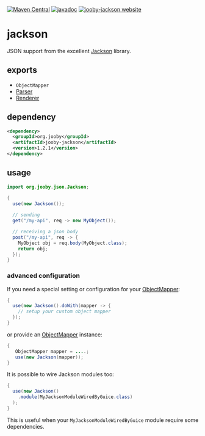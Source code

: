 [![Maven Central](https://maven-badges.herokuapp.com/maven-central/org.jooby/jooby-jackson/badge.svg)](https://maven-badges.herokuapp.com/maven-central/org.jooby/jooby-jackson)
[![javadoc](https://javadoc.io/badge/org.jooby/jooby-jackson.svg)](https://javadoc.io/doc/org.jooby/jooby-jackson/1.2.1)
[![jooby-jackson website](https://img.shields.io/badge/jooby-jackson-brightgreen.svg)](http://jooby.org/doc/jackson)
# jackson

JSON support from the excellent [Jackson](https://github.com/FasterXML/jackson) library.

## exports

* ```ObjectMapper```
* [Parser](/apidocs/org/jooby/Parser.html)
* [Renderer](/apidocs/org/jooby/Renderer.html)

## dependency

```xml
<dependency>
  <groupId>org.jooby</groupId>
  <artifactId>jooby-jackson</artifactId>
  <version>1.2.1</version>
</dependency>
```

## usage

```java
import org.jooby.json.Jackson;

{
  use(new Jackson());
 
  // sending
  get("/my-api", req -> new MyObject()); 

  // receiving a json body
  post("/my-api", req -> {
    MyObject obj = req.body(MyObject.class);
    return obj;
  });
}
```

### advanced configuration

If you need a special setting or configuration for your [ObjectMapper](http://fasterxml.github.io/jackson-databind/javadoc/2.2.0/com/fasterxml/jackson/databind/ObjectMapper.html):

```java
{
  use(new Jackson().doWith(mapper -> {
    // setup your custom object mapper
  });
}
```

or provide an [ObjectMapper](http://fasterxml.github.io/jackson-databind/javadoc/2.2.0/com/fasterxml/jackson/databind/ObjectMapper.html) instance:

```java
{
   ObjectMapper mapper = ....;
   use(new Jackson(mapper));
}
```

It is possible to wire Jackson modules too:

```java
{
  use(new Jackson()
    .module(MyJacksonModuleWiredByGuice.class)
  );
}
```

This is useful when your `MyJacksonModuleWiredByGuice` module require some dependencies.
